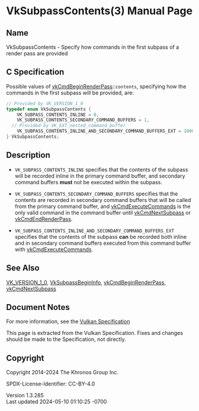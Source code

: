 # VkSubpassContents(3) Manual Page

## Name

VkSubpassContents - Specify how commands in the first subpass of a
render pass are provided



## <a href="#_c_specification" class="anchor"></a>C Specification

Possible values of
[vkCmdBeginRenderPass](https://registry.khronos.org/vulkan/specs/1.3-extensions/man/html/vkCmdBeginRenderPass.html)::`contents`,
specifying how the commands in the first subpass will be provided, are:

``` c
// Provided by VK_VERSION_1_0
typedef enum VkSubpassContents {
    VK_SUBPASS_CONTENTS_INLINE = 0,
    VK_SUBPASS_CONTENTS_SECONDARY_COMMAND_BUFFERS = 1,
  // Provided by VK_EXT_nested_command_buffer
    VK_SUBPASS_CONTENTS_INLINE_AND_SECONDARY_COMMAND_BUFFERS_EXT = 1000451000,
} VkSubpassContents;
```

## <a href="#_description" class="anchor"></a>Description

- `VK_SUBPASS_CONTENTS_INLINE` specifies that the contents of the
  subpass will be recorded inline in the primary command buffer, and
  secondary command buffers **must** not be executed within the subpass.

- `VK_SUBPASS_CONTENTS_SECONDARY_COMMAND_BUFFERS` specifies that the
  contents are recorded in secondary command buffers that will be called
  from the primary command buffer, and
  [vkCmdExecuteCommands](https://registry.khronos.org/vulkan/specs/1.3-extensions/man/html/vkCmdExecuteCommands.html) is the only valid
  command in the command buffer until
  [vkCmdNextSubpass](https://registry.khronos.org/vulkan/specs/1.3-extensions/man/html/vkCmdNextSubpass.html) or
  [vkCmdEndRenderPass](https://registry.khronos.org/vulkan/specs/1.3-extensions/man/html/vkCmdEndRenderPass.html).

- `VK_SUBPASS_CONTENTS_INLINE_AND_SECONDARY_COMMAND_BUFFERS_EXT`
  specifies that the contents of the subpass **can** be recorded both
  inline and in secondary command buffers executed from this command
  buffer with [vkCmdExecuteCommands](https://registry.khronos.org/vulkan/specs/1.3-extensions/man/html/vkCmdExecuteCommands.html).

## <a href="#_see_also" class="anchor"></a>See Also

[VK_VERSION_1_0](https://registry.khronos.org/vulkan/specs/1.3-extensions/man/html/VK_VERSION_1_0.html),
[VkSubpassBeginInfo](https://registry.khronos.org/vulkan/specs/1.3-extensions/man/html/VkSubpassBeginInfo.html),
[vkCmdBeginRenderPass](https://registry.khronos.org/vulkan/specs/1.3-extensions/man/html/vkCmdBeginRenderPass.html),
[vkCmdNextSubpass](https://registry.khronos.org/vulkan/specs/1.3-extensions/man/html/vkCmdNextSubpass.html)

## <a href="#_document_notes" class="anchor"></a>Document Notes

For more information, see the <a
href="https://registry.khronos.org/vulkan/specs/1.3-extensions/html/vkspec.html#VkSubpassContents"
target="_blank" rel="noopener">Vulkan Specification</a>

This page is extracted from the Vulkan Specification. Fixes and changes
should be made to the Specification, not directly.

## <a href="#_copyright" class="anchor"></a>Copyright

Copyright 2014-2024 The Khronos Group Inc.

SPDX-License-Identifier: CC-BY-4.0

Version 1.3.285  
Last updated 2024-05-10 01:10:25 -0700
